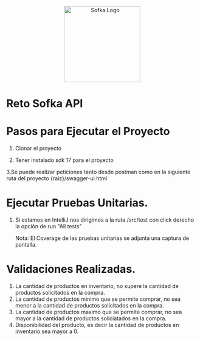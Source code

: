 <p align="center">
  <a href="https://www.sofka.com.co/es/inicio/" target="blank"><img src="https://media.glassdoor.com/sqll/3788784/sofka-technologies-squareLogo-1668095593025.png" width="200" alt="Sofka Logo" /></a>
</p>

# Reto Sofka API

# Pasos para Ejecutar el Proyecto

1.  Clonar el proyecto

2. Tener instalado sdk 17 para el proyecto

3.Se puede realizar peticiones tanto desde postman como en la siguiente ruta del proyecto {raiz}/swagger-ui.html 

# Ejecutar Pruebas Unitarias.

1. Si estamos en IntelliJ nos dirigimos a la ruta /src/test con click derecho la opción de run "All tests"


    Nota: El Coverage de las pruebas unitarias se adjunta una captura de pantalla.

# Validaciones Realizadas.

1.  La cantidad de productos en inventario, no supere la cantidad de productos solicitados en la compra.
2.  La cantidad de productos minimo que se permite comprar, no sea menor a la cantidad de productos solicitados en la compra.
3.  La cantidad de productos maximo que se permite comprar, no sea mayor a la cantidad de productos soliciatados en la compra.
4.  Disponibilidad del producto, es decir la cantidad de productos en inventario sea mayor a 0.
